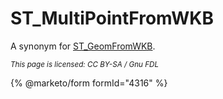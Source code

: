 # ST\_MultiPointFromWKB

A synonym for [ST\_GeomFromWKB](st_geomfromwkb.md).

<sub>_This page is licensed: CC BY-SA / Gnu FDL_</sub>

{% @marketo/form formId="4316" %}

